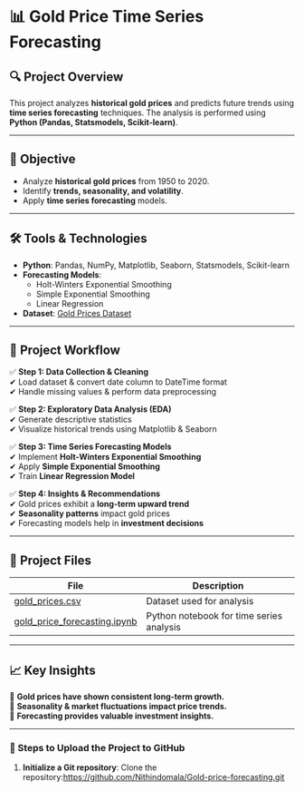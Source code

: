 # 📊 Gold Price Time Series Forecasting

## 🔍 Project Overview
This project analyzes **historical gold prices** and predicts future trends using **time series forecasting** techniques. The analysis is performed using **Python (Pandas, Statsmodels, Scikit-learn)**.

---

## 🎯 Objective
- Analyze **historical gold prices** from 1950 to 2020.
- Identify **trends, seasonality, and volatility**.
- Apply **time series forecasting** models.

---

## 🛠️ Tools & Technologies
- **Python**: Pandas, NumPy, Matplotlib, Seaborn, Statsmodels, Scikit-learn
- **Forecasting Models**:
  - Holt-Winters Exponential Smoothing
  - Simple Exponential Smoothing
  - Linear Regression
- **Dataset**: [Gold Prices Dataset](https://github.com/Nithindomala/Gold-price-forecasting/blob/main/gold_prices.csv)

---

## 📌 Project Workflow
✅ **Step 1: Data Collection & Cleaning**  
✔ Load dataset & convert date column to DateTime format  
✔ Handle missing values & perform data preprocessing  

✅ **Step 2: Exploratory Data Analysis (EDA)**  
✔ Generate descriptive statistics  
✔ Visualize historical trends using Matplotlib & Seaborn  

✅ **Step 3: Time Series Forecasting Models**  
✔ Implement **Holt-Winters Exponential Smoothing**  
✔ Apply **Simple Exponential Smoothing**  
✔ Train **Linear Regression Model**  

✅ **Step 4: Insights & Recommendations**  
✔ Gold prices exhibit a **long-term upward trend**  
✔ **Seasonality patterns** impact gold prices  
✔ Forecasting models help in **investment decisions**  

---

## 📂 Project Files
| File | Description |
|------|------------|
| [gold_prices.csv](https://github.com/Nithindomala/Gold-price-forecasting/blob/main/gold_prices.csv) | Dataset used for analysis |
| [gold_price_forecasting.ipynb](https://github.com/Nithindomala/Gold-price-forecasting/blob/main/gold%20price%20of%20time%20series%20and%20forecasting.ipynb) | Python notebook for time series analysis |

---

## 📈 Key Insights
📌 **Gold prices have shown consistent long-term growth.**  
📌 **Seasonality & market fluctuations impact price trends.**  
📌 **Forecasting provides valuable investment insights.**  

---

### 📌 Steps to Upload the Project to GitHub
1. **Initialize a Git repository**:
Clone the repository:https://github.com/Nithindomala/Gold-price-forecasting.git
